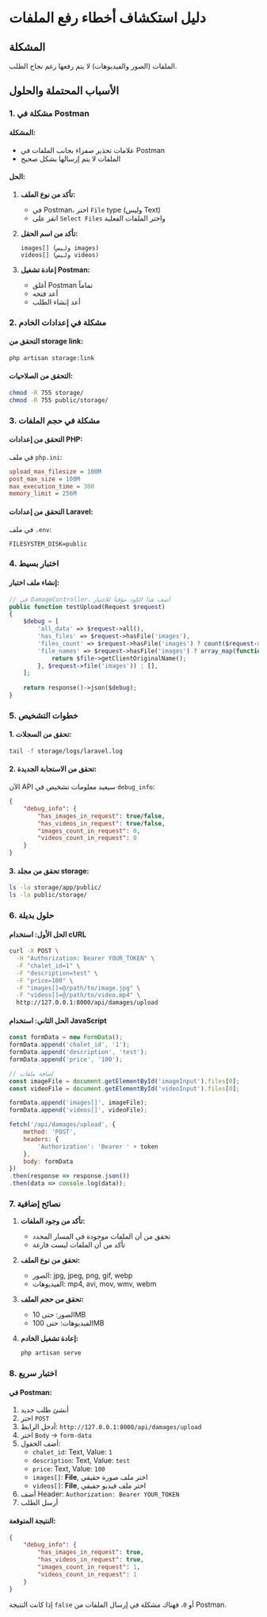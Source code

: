 # دليل استكشاف أخطاء رفع الملفات

## المشكلة
الملفات (الصور والفيديوهات) لا يتم رفعها رغم نجاح الطلب.

## الأسباب المحتملة والحلول

### 1. مشكلة في Postman

#### المشكلة:
- علامات تحذير صفراء بجانب الملفات في Postman
- الملفات لا يتم إرسالها بشكل صحيح

#### الحل:
1. **تأكد من نوع الملف:**
   - في Postman، اختر `File` type (وليس Text)
   - انقر على `Select Files` واختر الملفات الفعلية

2. **تأكد من اسم الحقل:**
   ```
   images[] (وليس images)
   videos[] (وليس videos)
   ```

3. **إعادة تشغيل Postman:**
   - أغلق Postman تماماً
   - أعد فتحه
   - أعد إنشاء الطلب

### 2. مشكلة في إعدادات الخادم

#### التحقق من storage link:
```bash
php artisan storage:link
```

#### التحقق من الصلاحيات:
```bash
chmod -R 755 storage/
chmod -R 755 public/storage/
```

### 3. مشكلة في حجم الملفات

#### التحقق من إعدادات PHP:
في ملف `php.ini`:
```ini
upload_max_filesize = 100M
post_max_size = 100M
max_execution_time = 300
memory_limit = 256M
```

#### التحقق من إعدادات Laravel:
في ملف `.env`:
```env
FILESYSTEM_DISK=public
```

### 4. اختبار بسيط

#### إنشاء ملف اختبار:
```php
// في DamageController، أضف هذا الكود مؤقتاً للاختبار
public function testUpload(Request $request)
{
    $debug = [
        'all_data' => $request->all(),
        'has_files' => $request->hasFile('images'),
        'files_count' => $request->hasFile('images') ? count($request->file('images')) : 0,
        'file_names' => $request->hasFile('images') ? array_map(function($file) {
            return $file->getClientOriginalName();
        }, $request->file('images')) : [],
    ];
    
    return response()->json($debug);
}
```

### 5. خطوات التشخيص

#### 1. تحقق من السجلات:
```bash
tail -f storage/logs/laravel.log
```

#### 2. تحقق من الاستجابة الجديدة:
الآن API سيعيد معلومات تشخيص في `debug_info`:
```json
{
    "debug_info": {
        "has_images_in_request": true/false,
        "has_videos_in_request": true/false,
        "images_count_in_request": 0,
        "videos_count_in_request": 0
    }
}
```

#### 3. تحقق من مجلد storage:
```bash
ls -la storage/app/public/
ls -la public/storage/
```

### 6. حلول بديلة

#### الحل الأول: استخدام cURL
```bash
curl -X POST \
  -H "Authorization: Bearer YOUR_TOKEN" \
  -F "chalet_id=1" \
  -F "description=test" \
  -F "price=100" \
  -F "images[]=@/path/to/image.jpg" \
  -F "videos[]=@/path/to/video.mp4" \
  http://127.0.0.1:8000/api/damages/upload
```

#### الحل الثاني: استخدام JavaScript
```javascript
const formData = new FormData();
formData.append('chalet_id', '1');
formData.append('description', 'test');
formData.append('price', '100');

// إضافة ملفات
const imageFile = document.getElementById('imageInput').files[0];
const videoFile = document.getElementById('videoInput').files[0];

formData.append('images[]', imageFile);
formData.append('videos[]', videoFile);

fetch('/api/damages/upload', {
    method: 'POST',
    headers: {
        'Authorization': 'Bearer ' + token
    },
    body: formData
})
.then(response => response.json())
.then(data => console.log(data));
```

### 7. نصائح إضافية

1. **تأكد من وجود الملفات:**
   - تحقق من أن الملفات موجودة في المسار المحدد
   - تأكد من أن الملفات ليست فارغة

2. **تحقق من نوع الملف:**
   - الصور: jpg, jpeg, png, gif, webp
   - الفيديوهات: mp4, avi, mov, wmv, webm

3. **تحقق من حجم الملف:**
   - الصور: حتى 10MB
   - الفيديوهات: حتى 100MB

4. **إعادة تشغيل الخادم:**
   ```bash
   php artisan serve
   ```

### 8. اختبار سريع

#### في Postman:
1. أنشئ طلب جديد
2. اختر `POST`
3. أدخل الرابط: `http://127.0.0.1:8000/api/damages/upload`
4. اختر `Body` → `form-data`
5. أضف الحقول:
   - `chalet_id`: Text, Value: `1`
   - `description`: Text, Value: `test`
   - `price`: Text, Value: `100`
   - `images[]`: **File**, اختر ملف صورة حقيقي
   - `videos[]`: **File**, اختر ملف فيديو حقيقي
6. أضف Header: `Authorization: Bearer YOUR_TOKEN`
7. أرسل الطلب

#### النتيجة المتوقعة:
```json
{
    "debug_info": {
        "has_images_in_request": true,
        "has_videos_in_request": true,
        "images_count_in_request": 1,
        "videos_count_in_request": 1
    }
}
```

إذا كانت النتيجة `false` أو `0`، فهناك مشكلة في إرسال الملفات من Postman.
